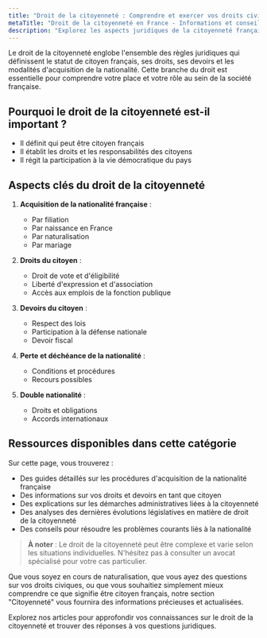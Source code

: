 ```yaml
---
title: "Droit de la citoyenneté : Comprendre et exercer vos droits civiques"
metaTitle: "Droit de la citoyenneté en France - Informations et conseils juridiques | Mon-annuaire-avocat.fr"
description: "Explorez les aspects juridiques de la citoyenneté française. Informations sur l'acquisition de la nationalité, les droits et devoirs des citoyens, et les démarches administratives associées."
---
```


Le droit de la citoyenneté englobe l'ensemble des règles juridiques qui définissent le statut de citoyen français, ses droits, ses devoirs et les modalités d'acquisition de la nationalité. Cette branche du droit est essentielle pour comprendre votre place et votre rôle au sein de la société française.

## Pourquoi le droit de la citoyenneté est-il important ?

- Il définit qui peut être citoyen français
- Il établit les droits et les responsabilités des citoyens
- Il régit la participation à la vie démocratique du pays

## Aspects clés du droit de la citoyenneté

1. **Acquisition de la nationalité française** : 
   - Par filiation
   - Par naissance en France
   - Par naturalisation
   - Par mariage

2. **Droits du citoyen** :
   - Droit de vote et d'éligibilité
   - Liberté d'expression et d'association
   - Accès aux emplois de la fonction publique

3. **Devoirs du citoyen** :
   - Respect des lois
   - Participation à la défense nationale
   - Devoir fiscal

4. **Perte et déchéance de la nationalité** :
   - Conditions et procédures
   - Recours possibles

5. **Double nationalité** :
   - Droits et obligations
   - Accords internationaux

## Ressources disponibles dans cette catégorie

Sur cette page, vous trouverez :

- Des guides détaillés sur les procédures d'acquisition de la nationalité française
- Des informations sur vos droits et devoirs en tant que citoyen
- Des explications sur les démarches administratives liées à la citoyenneté
- Des analyses des dernières évolutions législatives en matière de droit de la citoyenneté
- Des conseils pour résoudre les problèmes courants liés à la nationalité

> **À noter** : Le droit de la citoyenneté peut être complexe et varie selon les situations individuelles. N'hésitez pas à consulter un avocat spécialisé pour votre cas particulier.

Que vous soyez en cours de naturalisation, que vous ayez des questions sur vos droits civiques, ou que vous souhaitiez simplement mieux comprendre ce que signifie être citoyen français, notre section "Citoyenneté" vous fournira des informations précieuses et actualisées.

Explorez nos articles pour approfondir vos connaissances sur le droit de la citoyenneté et trouver des réponses à vos questions juridiques.
